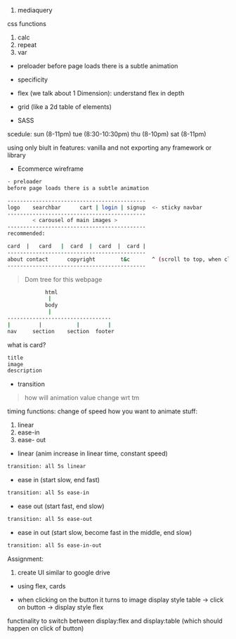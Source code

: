 1. mediaquery 

css functions 
1. calc
2. repeat
3. var 

- preloader 
before page loads there is a subtle animation 

- specificity 
- flex (we talk about 1 Dimension): understand flex in depth
- grid (like a 2d table of elements)
- SASS 

scedule:
sun (8-11pm)
tue (8:30-10:30pm)
thu (8-10pm)
sat (8-11pm)

using only biult in features: vanilla 
and not exporting any framework or library 

- Ecommerce wireframe 
```bash
- preloader 
before page loads there is a subtle animation 

--------------------------------------------
logo    searchbar      cart | login | signup  <- sticky navbar 
--------------------------------------------
        < carousel of main images >
--------------------------------------------
recommended:

card  |   card   |  card  |  card  |  card |
--------------------------------------------
about contact      copyright        t&c       ^ (scroll to top, when click on it)
--------------------------------------------
```
> Dom tree for this webpage
```bash 
            html 
             |
            body
             |
---------------------------------
|         |           |         |
nav     section    section  footer
```

what is card?
```bash
title
image 
description 
```

- transition
> how will animation value change wrt tm

timing functions:
change of speed how you want to animate stuff:
1. linear 
2. ease-in 
3. ease- out 

- linear (anim increase in linear time, constant speed)
```bash
transition: all 5s linear 
```
- ease in (start slow, end fast)
```bash
transition: all 5s ease-in
```
- ease out (start fast, end slow)
```bash
transition: all 5s ease-out 
```
- ease in out (start slow, become fast in the middle, end slow)
```bash
transition: all 5s ease-in-out
```

Assignment:
1. create UI similar to google drive 
- using flex, cards

- when clicking on the button it turns to image 
display style table -> click on button -> display style flex 

functinality to switch between display:flex and display:table 
(which should happen on click of button)